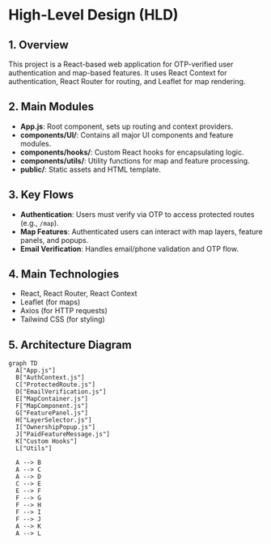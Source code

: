 # High-Level Design (HLD)

## 1. Overview
This project is a React-based web application for OTP-verified user authentication and map-based features. It uses React Context for authentication, React Router for routing, and Leaflet for map rendering.

## 2. Main Modules
- **App.js**: Root component, sets up routing and context providers.
- **components/UI/**: Contains all major UI components and feature modules.
- **components/hooks/**: Custom React hooks for encapsulating logic.
- **components/utils/**: Utility functions for map and feature processing.
- **public/**: Static assets and HTML template.

## 3. Key Flows
- **Authentication**: Users must verify via OTP to access protected routes (e.g., `/map`).
- **Map Features**: Authenticated users can interact with map layers, feature panels, and popups.
- **Email Verification**: Handles email/phone validation and OTP flow.

## 4. Main Technologies
- React, React Router, React Context
- Leaflet (for maps)
- Axios (for HTTP requests)
- Tailwind CSS (for styling)

## 5. Architecture Diagram

```mermaid
graph TD
  A["App.js"]
  B["AuthContext.js"]
  C["ProtectedRoute.js"]
  D["EmailVerification.js"]
  E["MapContainer.js"]
  F["MapComponent.js"]
  G["FeaturePanel.js"]
  H["LayerSelector.js"]
  I["OwnershipPopup.js"]
  J["PaidFeatureMessage.js"]
  K["Custom Hooks"]
  L["Utils"]

  A --> B
  A --> C
  A --> D
  C --> E
  E --> F
  F --> G
  F --> H
  F --> I
  F --> J
  A --> K
  A --> L
``` 